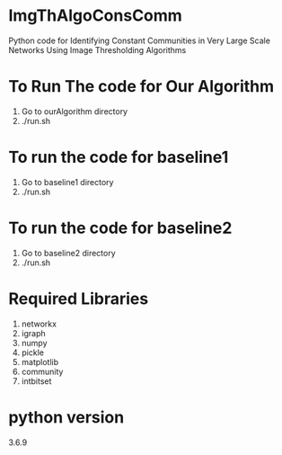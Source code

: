 # ImgThAlgoConsComm
Python code for Identifying Constant Communities in Very Large Scale Networks Using Image Thresholding Algorithms
# To Run The code for Our Algorithm
1. Go to ourAlgorithm directory
2. ./run.sh
# To run the code for baseline1
1. Go to baseline1 directory
2. ./run.sh
# To run the code for baseline2
1. Go to baseline2 directory 
2. ./run.sh

# Required Libraries
1. networkx
2. igraph
3. numpy
4. pickle
5. matplotlib
6. community
7. intbitset

# python version
3.6.9
